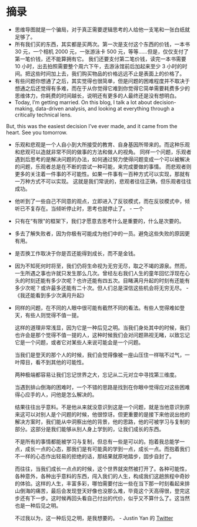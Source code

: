 # 摘录

- 思维导图就是一个骗局，对于真正需要逻辑思考的人给他一支笔和一张白纸就足够了。
- 所有我们买的东西，其实都是买两次。第一次是支付这个东西的价钱，一本书 30 元，一个相机 2000 元，一张游泳卡 500 元，等等……但是，仅仅支付了第一笔价钱，还不能算拥有它。 我们还要支付第二笔价钱，读完一本书需要 10 小时，出去拍照需要整个周六下午，去游泳馆前后加起来至少 3 小时的时间。把这些时间加上去，我们购买物品的价格远远不止是表面上的价格了。
- 有些问题你想通了之后，其实觉得也很简单，但是问题的困难程度并不取决于想通之后还觉得有多难，而在于从你觉得它难到你觉得它简单需要耗费多少的思维体力，你耗费的时间越长，说明还有更多的人最终还是没有想明白。
- Today, I’m getting married. On this blog, I talk a lot about decision-making, data-driven analysis, and looking at everything through a critically technical lens.

But, this was the easiest decision I’ve ever made, and it came from the heart. See you tomorrow.

- 乐观和悲观是一个人自小到大所接受的教育、自身基因所带来的。而这种乐观和悲观可以造就非常不同的做事的方法和做人的视角。
同样一个问题，乐观者遇到后思考的是解决问题的办法，如何通过努力使得问题变成一个可以被解决的问题，乐观者总是在不断的尝试一种可能，来完成要做的事情。
而悲观者则更多的关注着一件事的不可能性。如果一件事有一百种方式可以实现，那就有一万种方式不可以实现。
这就是我们常说的，悲观者往往正确，但乐观者往往成功。
- 他听到了一些自己不同意的观点，立即进入了反驳模式，而在反驳模式中，倾听已不复存在。当倾听停止时，思考也就停止了。 - 一个
- 只有在“有限"的框架下，我们才愿意去思考什么是重要的，什么是次要的。
- 多去了解失败者，因为你极有可能成为他们中的一员。避免这些失败的原因更有用。
- 是否换工作取决于你是否还能得到成长，而不是金钱。

- 因为不知死何时将至，我们仍将生命视为无穷无尽，取之不竭的源泉。然而，一生所遇之事也许就只发生那么几次。曾经左右我们人生的童年回忆浮现在心头的时刻还能有多少次呢？也许还能有四五次。目睹满月升起的时刻有还能有多少次呢？或许最多还能有二十次。但人们总是深信这些机会将无穷无尽。 -《我还能看到多少次满月升起》

- 同样的问题，在不同的人眼中很可能有截然不同的看法。有些人觉得难如登天，有些人则觉得不值一提。

  这样的道理非常浅显，因为它是一种后见之明。当我们身处其中的时候，我们也许会是那个觉得不值一提的人，这种时候我们会对问题熟视无睹，以致忘记它是一个问题，或者它对某些人来说可能会是一个问题。

  当我们是登天的那个人的时候，我们会觉得像被一座山压住一样喘不过气，一叶障目，看不到其他的可能性。

  两种极端都容易让我们忘记世界之大，忘记从二元对立中寻找第三维度。

  当遇到排山倒海的困难时，一个不错的思路是找到在你眼中觉得应对这些困难得心应手的人，问他是怎么解决的。

  结果往往出乎意料。不是他从来就没意识到这是一个问题，就是当他意识到原来这可以对别人是个问题的时候，他很惊讶。但更重要的是接下来他说出他的解决方案时，我们能从中洞察出他的背景，他的思路，他的可被学习与复制的部分。这部分是我们能够从别人身上学到的，让我们成长的东西。

  不是所有的事情都能被学习与复制，但总有一些是可以的。抱着我总能学一点，成长一点的心态，那我们是有可能真的学到一点，成长一点。而抱着我们不一样的心态作出轻易的拒绝的话，那结果就原地踏步，固步自封了。

  而往往，当我们成长一点点的时候，这个世界就突然被打开了。各种可能性，各种意外，各种出乎意料的东西，闯入我们的人生，构成我们这趟旅程中奇妙的体验。这样的人生，丰富多彩，哪怕需要付出一些在当下那一时刻看起来排山倒海的痛苦，最后会发现登天好像也没那么难，毕竟这个天高得很，登完这步还有下一步。这时候再回头看自己付出的代价，似乎又不算什么了。这当然也是一种后见之明。

  不过我以为，这一种后见之明，是我想要的。 - Justin Yan 的 [Twitter](https://x.com/MapleShadow/status/1750387931389554795?s=20)
